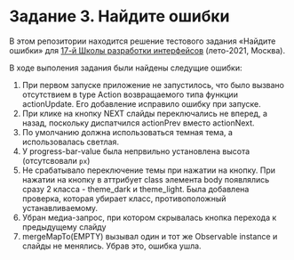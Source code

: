 # Задание 3. Найдите ошибки

В этом репозитории находится решение тестового задания «Найдите ошибки» для [17-й Школы разработки интерфейсов](https://yandex.ru/promo/academy/shri) (лето-2021, Москва).

В ходе выполения задания были найдены следущие ошибки:
  1. При первом запуске приложение не запустилось, что было вызвано отсутствием в type Action возвращаемого типа функции actionUpdate. Его добавление исправило ошибку при запуске.
  2. При клике на кнопку NEXT слайды переключались не вперед, а назад, поскольку диспатчился actionPrev вместо actionNext.
  3. По умолчанию должна использоваться темная тема, а использовалась светлая.
  4. У progress-bar-value была непрвильно установлена высота (отсутсвовали `px`)
  5.  Не срабатывало переключение темы при нажатии на кнопку. При нажатии на кнопку в аттрибует class элемента body появлялись сразу 2 класса - theme_dark и theme_light. Была добавлена проверка, которая убирает класс, противоположный устанавливаемому.
  6.  Убран медиа-запрос, при котором скрывалась кнопка перехода к предыдущему слайду 
  7.  mergeMapTo(EMPTY) вызывал один и тот же Observable instance и слайды не менялись. Убрав это, ошибка ушла.